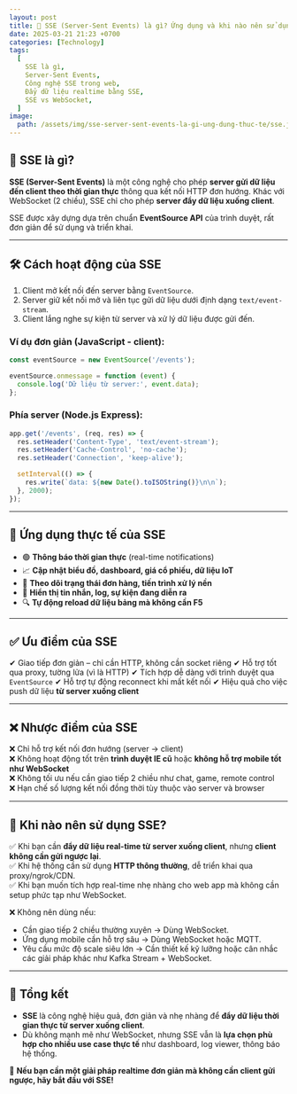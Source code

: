 ```yaml
---
layout: post
title: 🔄 SSE (Server-Sent Events) là gì? Ứng dụng và khi nào nên sử dụng
date: 2025-03-21 21:23 +0700
categories: [Technology]
tags:
  [
    SSE là gì,
    Server-Sent Events,
    Công nghệ SSE trong web,
    Đẩy dữ liệu realtime bằng SSE,
    SSE vs WebSocket,
  ]
image:
  path: /assets/img/sse-server-sent-events-la-gi-ung-dung-thuc-te/sse.jpeg
---
```


## 🎯 SSE là gì?
**SSE (Server-Sent Events)** là một công nghệ cho phép **server gửi dữ liệu đến client theo thời gian thực** thông qua kết nối HTTP đơn hướng. Khác với WebSocket (2 chiều), SSE chỉ cho phép **server đẩy dữ liệu xuống client**.

SSE được xây dựng dựa trên chuẩn **EventSource API** của trình duyệt, rất đơn giản để sử dụng và triển khai.

---

## 🛠 Cách hoạt động của SSE
1. Client mở kết nối đến server bằng `EventSource`.
2. Server giữ kết nối mở và liên tục gửi dữ liệu dưới định dạng `text/event-stream`.
3. Client lắng nghe sự kiện từ server và xử lý dữ liệu được gửi đến.

### Ví dụ đơn giản (JavaScript - client):
```javascript
const eventSource = new EventSource('/events');

eventSource.onmessage = function (event) {
  console.log('Dữ liệu từ server:', event.data);
};
```

### Phía server (Node.js Express):
```javascript
app.get('/events', (req, res) => {
  res.setHeader('Content-Type', 'text/event-stream');
  res.setHeader('Cache-Control', 'no-cache');
  res.setHeader('Connection', 'keep-alive');

  setInterval(() => {
    res.write(`data: ${new Date().toISOString()}\n\n`);
  }, 2000);
});
```

---

## 🚀 Ứng dụng thực tế của SSE
- 🟢 **Thông báo thời gian thực** (real-time notifications)
- 📈 **Cập nhật biểu đồ, dashboard, giá cổ phiếu, dữ liệu IoT**
- 🧾 **Theo dõi trạng thái đơn hàng, tiến trình xử lý nền**
- 💬 **Hiển thị tin nhắn, log, sự kiện đang diễn ra**
- 🔍 **Tự động reload dữ liệu bảng mà không cần F5**

---

## ✅ Ưu điểm của SSE
✔ Giao tiếp đơn giản – chỉ cần HTTP, không cần socket riêng
✔ Hỗ trợ tốt qua proxy, tường lửa (vì là HTTP)
✔ Tích hợp dễ dàng với trình duyệt qua `EventSource`
✔ Hỗ trợ tự động reconnect khi mất kết nối
✔ Hiệu quả cho việc push dữ liệu **từ server xuống client**

---

## ❌ Nhược điểm của SSE
❌ Chỉ hỗ trợ kết nối đơn hướng (server → client)  
❌ Không hoạt động tốt trên **trình duyệt IE cũ** hoặc **không hỗ trợ mobile tốt như WebSocket**  
❌ Không tối ưu nếu cần giao tiếp 2 chiều như chat, game, remote control  
❌ Hạn chế số lượng kết nối đồng thời tùy thuộc vào server và browser

---

## 🤔 Khi nào nên sử dụng SSE?
✅ Khi bạn cần **đẩy dữ liệu real-time từ server xuống client**, nhưng **client không cần gửi ngược lại**.  
✅ Khi hệ thống cần sử dụng **HTTP thông thường**, dễ triển khai qua proxy/ngrok/CDN.  
✅ Khi bạn muốn tích hợp real-time nhẹ nhàng cho web app mà không cần setup phức tạp như WebSocket.

❌ Không nên dùng nếu:
- Cần giao tiếp 2 chiều thường xuyên → Dùng WebSocket.
- Ứng dụng mobile cần hỗ trợ sâu → Dùng WebSocket hoặc MQTT.
- Yêu cầu mức độ scale siêu lớn → Cần thiết kế kỹ lưỡng hoặc cân nhắc các giải pháp khác như Kafka Stream + WebSocket.

---

## 🧠 Tổng kết
- **SSE** là công nghệ hiệu quả, đơn giản và nhẹ nhàng để **đẩy dữ liệu thời gian thực từ server xuống client**.
- Dù không mạnh mẽ như WebSocket, nhưng SSE vẫn là **lựa chọn phù hợp cho nhiều use case thực tế** như dashboard, log viewer, thông báo hệ thống.

🚀 **Nếu bạn cần một giải pháp realtime đơn giản mà không cần client gửi ngược, hãy bắt đầu với SSE!**